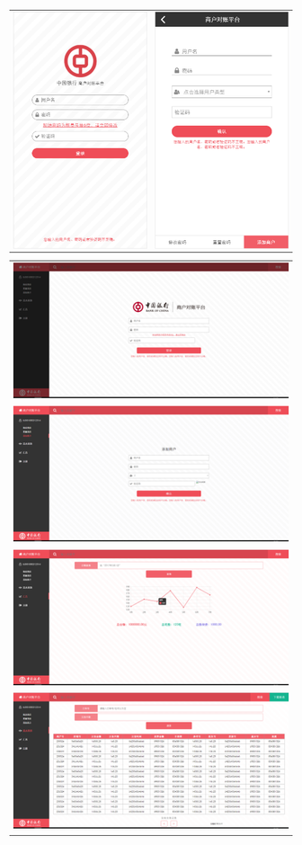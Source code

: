  

|  |  |
| :--- | :--- |
| ![](/assets/shanghuduizhang/m-1.png) | ![](/assets/shanghuduizhang/m-2.png) |

|  |
| :---: |
| ![](/assets/shanghuduizhang/1.png) |
|  |
| ![](/assets/shanghuduizhang/2.png) |
|  |
| ![](/assets/shanghuduizhang/3.png) |
|  |
| ![](/assets/shanghuduizhang/4.png) |
|  |




